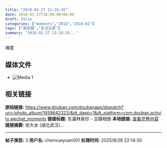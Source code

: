 ```yaml
---
title: "2018-02-27 13:18:35"
date: 2018-02-27T10:00:00+08:00
draft: false
categories: ["moments","2018","2018-02"]
tags: ["朋友圈","生活记录"]
summary: "2018-02-27 13:18:35..."
---
```


禅意

## 媒体文件

- ![Media 1](/Moments/photos/2018-02-27/201802271318350.jpg)

## 相关链接

**原始链接:** https://www.douban.com/doubanapp/dispatch?uri=/photo_album/1658642323/&dt_dapp=1&dt_platform=com.douban.activity.wechat_moments
**链接标题:** 东瀛林泉抄 - 豆瓣相册
**本地链接:** [查看完整内容](/link_content/2018/02/2018-02-27/link_content/)
**链接摘要:** 张大水
        (湖北武汉)...

---

**帖子类型:** 3
**用户名:** chenxueyuan001
**处理时间:** 2025/8/28 22:14:30